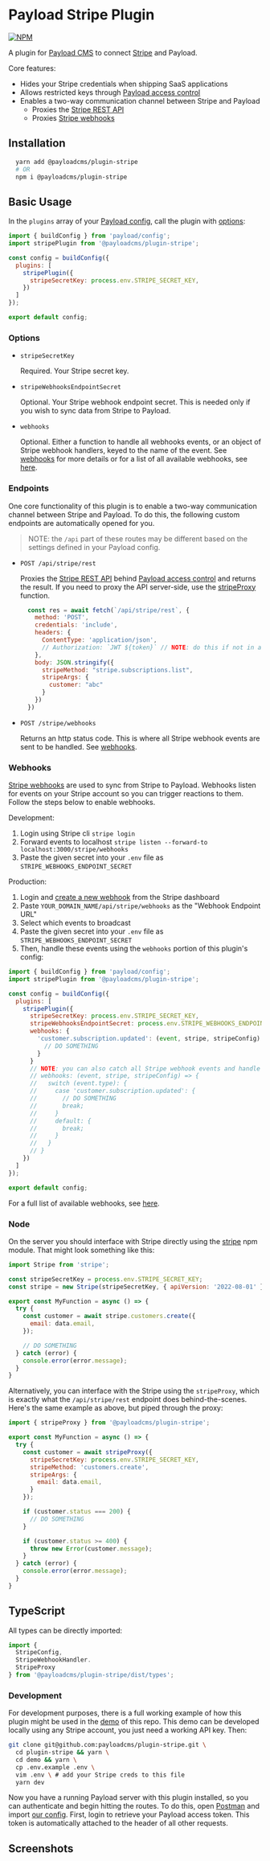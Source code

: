 # Payload Stripe Plugin

[![NPM](https://img.shields.io/npm/v/@payloadcms/plugin-stripe)](https://www.npmjs.com/package/@payloadcms/plugin-stripe)

A plugin for [Payload CMS](https://github.com/payloadcms/payload) to connect [Stripe](https://stripe.com) and Payload.

Core features:
  - Hides your Stripe credentials when shipping SaaS applications
  - Allows restricted keys through [Payload access control](https://payloadcms.com/docs/access-control/overview)
  - Enables a two-way communication channel between Stripe and Payload
    - Proxies the [Stripe REST API](https://stripe.com/docs/api)
    - Proxies [Stripe webhooks](https://stripe.com/docs/webhooks)

## Installation

```bash
  yarn add @payloadcms/plugin-stripe
  # OR
  npm i @payloadcms/plugin-stripe
```

## Basic Usage

In the `plugins` array of your [Payload config](https://payloadcms.com/docs/configuration/overview), call the plugin with [options](#options):

```js
import { buildConfig } from 'payload/config';
import stripePlugin from '@payloadcms/plugin-stripe';

const config = buildConfig({
  plugins: [
    stripePlugin({
      stripeSecretKey: process.env.STRIPE_SECRET_KEY,
    })
  ]
});

export default config;
```

### Options

- `stripeSecretKey`

  Required. Your Stripe secret key.

- `stripeWebhooksEndpointSecret`

  Optional. Your Stripe webhook endpoint secret. This is needed only if you wish to sync data from Stripe to Payload.

- `webhooks`

  Optional. Either a function to handle all webhooks events, or an object of Stripe webhook handlers, keyed to the name of the event. See [webhooks](#webhooks) for more details or for a list of all available webhooks, see [here](https://stripe.com/docs/cli/trigger#trigger-event).

### Endpoints

One core functionality of this plugin is to enable a two-way communication channel between Stripe and Payload. To do this, the following custom endpoints are automatically opened for you.

>NOTE: the `/api` part of these routes may be different based on the settings defined in your Payload config.

- `POST /api/stripe/rest`

  Proxies the [Stripe REST API](https://stripe.com/docs/api) behind [Payload access control](https://payloadcms.com/docs/access-control/overview) and returns the result. If you need to proxy the API server-side, use the [stripeProxy](#node) function.

  ```js
    const res = await fetch(`/api/stripe/rest`, {
      method: 'POST',
      credentials: 'include',
      headers: {
        ContentType: 'application/json',
        // Authorization: `JWT ${token}` // NOTE: do this if not in a browser (i.e. curl or Postman)
      },
      body: JSON.stringify({
        stripeMethod: "stripe.subscriptions.list",
        stripeArgs: {
          customer: "abc"
        }
      })
    })
  ```

- `POST /stripe/webhooks`

  Returns an http status code. This is where all Stripe webhook events are sent to be handled. See [webhooks](#webhooks).

### Webhooks

[Stripe webhooks](https://stripe.com/docs/webhooks) are used to sync from Stripe to Payload. Webhooks listen for events on your Stripe account so you can trigger reactions to them. Follow the steps below to enable webhooks.

Development:
1. Login using Stripe cli `stripe login`
1. Forward events to localhost `stripe listen --forward-to localhost:3000/stripe/webhooks`
1. Paste the given secret into your `.env` file as `STRIPE_WEBHOOKS_ENDPOINT_SECRET`

Production:
1. Login and [create a new webhook](https://dashboard.stripe.com/test/webhooks/create) from the Stripe dashboard
1. Paste `YOUR_DOMAIN_NAME/api/stripe/webhooks` as the "Webhook Endpoint URL"
1. Select which events to broadcast
1. Paste the given secret into your `.env` file as `STRIPE_WEBHOOKS_ENDPOINT_SECRET`
1. Then, handle these events using the `webhooks` portion of this plugin's config:

```js
import { buildConfig } from 'payload/config';
import stripePlugin from '@payloadcms/plugin-stripe';

const config = buildConfig({
  plugins: [
    stripePlugin({
      stripeSecretKey: process.env.STRIPE_SECRET_KEY,
      stripeWebhooksEndpointSecret: process.env.STRIPE_WEBHOOKS_ENDPOINT_SECRET,
      webhooks: {
        'customer.subscription.updated': (event, stripe, stripeConfig) => {
          // DO SOMETHING
        }
      }
      // NOTE: you can also catch all Stripe webhook events and handle the event types yourself
      // webhooks: (event, stripe, stripeConfig) => {
      //   switch (event.type): {
      //     case 'customer.subscription.updated': {
      //       // DO SOMETHING
      //       break;
      //     }
      //     default: {
      //       break;
      //     }
      //   }
      // }
    })
  ]
});

export default config;
```

For a full list of available webhooks, see [here](https://stripe.com/docs/cli/trigger#trigger-event).

### Node

On the server you should interface with Stripe directly using the [stripe](https://www.npmjs.com/package/stripe) npm module. That might look something like this:

```js
import Stripe from 'stripe';

const stripeSecretKey = process.env.STRIPE_SECRET_KEY;
const stripe = new Stripe(stripeSecretKey, { apiVersion: '2022-08-01' });

export const MyFunction = async () => {
  try {
    const customer = await stripe.customers.create({
      email: data.email,
    });

    // DO SOMETHING
  } catch (error) {
    console.error(error.message);
  }
}
```

Alternatively, you can interface with the Stripe using the `stripeProxy`, which is exactly what the `/api/stripe/rest` endpoint does behind-the-scenes. Here's the same example as above, but piped through the proxy:

```js
import { stripeProxy } from '@payloadcms/plugin-stripe';

export const MyFunction = async () => {
  try {
    const customer = await stripeProxy({
      stripeSecretKey: process.env.STRIPE_SECRET_KEY,
      stripeMethod: 'customers.create',
      stripeArgs: {
        email: data.email,
      }
    });

    if (customer.status === 200) {
      // DO SOMETHING
    }

    if (customer.status >= 400) {
      throw new Error(customer.message);
    }
  } catch (error) {
    console.error(error.message);
  }
}
```

## TypeScript

All types can be directly imported:

```js
import {
  StripeConfig,
  StripeWebhookHandler.
  StripeProxy
} from '@payloadcms/plugin-stripe/dist/types';
```

### Development

For development purposes, there is a full working example of how this plugin might be used in the [demo](./demo) of this repo. This demo can be developed locally using any Stripe account, you just need a working API key. Then:

```bash
git clone git@github.com:payloadcms/plugin-stripe.git \
  cd plugin-stripe && yarn \
  cd demo && yarn \
  cp .env.example .env \
  vim .env \ # add your Stripe creds to this file
  yarn dev
```

Now you have a running Payload server with this plugin installed, so you can authenticate and begin hitting the routes. To do this, open [Postman](https://www.postman.com/) and import [our config](https://github.com/payloadcms/plugin-stripe/blob/main/src/payload-stripe-plugin.postman_collection.json). First, login to retrieve your Payload access token. This token is automatically attached to the header of all other requests.

## Screenshots

  <!-- ![screenshot 1](https://github.com/@payloadcms/plugin-stripe/blob/main/images/screenshot-1.jpg?raw=true) -->
